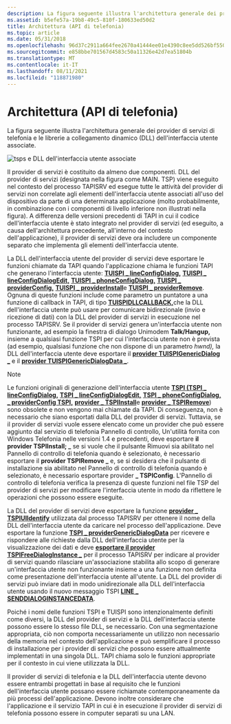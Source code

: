 ```yaml
---
description: La figura seguente illustra l'architettura generale dei provider di servizi di telefonia e le librerie a collegamento dinamico (DLL) dell'interfaccia utente associate.
ms.assetid: b5efe57a-19b8-49c5-810f-180633ed50d2
title: Architettura (API di telefonia)
ms.topic: article
ms.date: 05/31/2018
ms.openlocfilehash: 96d37c2911a664fee2670a41444ee01e4390c8ee5dd526bf550b75eab4990009
ms.sourcegitcommit: e858bbe701567d4583c50a11326e42d7ea51804b
ms.translationtype: MT
ms.contentlocale: it-IT
ms.lasthandoff: 08/11/2021
ms.locfileid: "118871980"
---
```

# <a name="architecture-telephony-api"></a>Architettura (API di telefonia)

La figura seguente illustra l'architettura generale dei provider di servizi di telefonia e le librerie a collegamento dinamico (DLL) dell'interfaccia utente associate.

![tsps e DLL dell'interfaccia utente associate](images/spuidl01.png)

Il provider di servizi è costituito da almeno due componenti. DLL del provider di servizi (designata nella figura come MAIN. TSP) viene eseguito nel contesto del processo TAPISRV ed esegue tutte le attività del provider di servizi non correlate agli elementi dell'interfaccia utente associati all'uso del dispositivo da parte di una determinata applicazione (molto probabilmente, in combinazione con i componenti di livello inferiore non illustrati nella figura). A differenza delle versioni precedenti di TAPI in cui il codice dell'interfaccia utente è stato integrato nel provider di servizi (ed eseguito, a causa dell'architettura precedente, all'interno del contesto dell'applicazione), il provider di servizi deve ora includere un componente separato che implementa gli elementi dell'interfaccia utente.

La DLL dell'interfaccia utente del provider di servizi deve esportare le funzioni chiamate da TAPI quando l'applicazione chiama le funzioni TAPI che generano l'interfaccia utente: [**TUISPI \_ lineConfigDialog,**](/windows/win32/api/tspi/nf-tspi-tuispi_lineconfigdialog) [**TUISPI \_ lineConfigDialogEdit,**](/windows/win32/api/tspi/nf-tspi-tuispi_lineconfigdialogedit) [**TUISPI \_ phoneConfigDialog,**](/windows/win32/api/tspi/nf-tspi-tuispi_phoneconfigdialog) [**TUISPI \_ providerConfig,**](/windows/win32/api/tspi/nf-tspi-tuispi_providerconfig) [**TUISPI \_ providerInstall**](/windows/win32/api/tspi/nf-tspi-tuispi_providerinstall)e [**TUISPI \_ providerRemove**](/windows/win32/api/tspi/nf-tspi-tuispi_providerremove). Ognuna di queste funzioni include come parametro un puntatore a una funzione di callback in TAPI, di tipo [**TUISPIDLLCALLBACK,**](/windows/win32/api/tspi/nc-tspi-tuispidllcallback)che la DLL dell'interfaccia utente può usare per comunicare bidirezionale (invio e ricezione di dati) con la DLL del provider di servizi in esecuzione nel processo TAPISRV. Se il provider di servizi genera un'interfaccia utente non funzionante, ad esempio la finestra di dialogo Unimodem **Talk/Hangup,** insieme a qualsiasi funzione TSPI per cui l'interfaccia utente non è prevista (ad esempio, qualsiasi funzione che non dispone di un parametro *hwnd),* la DLL dell'interfaccia utente deve esportare il [**provider TUISPIGenericDialog \_**](/windows/win32/api/tspi/nf-tspi-tuispi_providergenericdialog) e il [**provider TUISPIGenericDialogData \_**](/windows/win32/api/tspi/nf-tspi-tuispi_providergenericdialogdata).

> [!Note]  
> Le funzioni originali di generazione dell'interfaccia utente [**TSPI (TSPI \_ lineConfigDialog,**](/windows/win32/api/tspi/nf-tspi-tspi_lineconfigdialog) [**TSPI \_ lineConfigDialogEdit,**](/windows/win32/api/tspi/nf-tspi-tspi_lineconfigdialogedit) [**TSPI \_ phoneConfigDialog,**](/windows/win32/api/tspi/nf-tspi-tspi_phoneconfigdialog) [**\_ providerConfig TSPI,**](/windows/win32/api/tspi/nf-tspi-tspi_providerconfig) [**provider \_ TSPIInstall**](/windows/win32/api/tspi/nf-tspi-tspi_providerinstall)e [**provider \_ TSPIRemove**](/windows/win32/api/tspi/nf-tspi-tspi_providerremove)) sono obsolete e non vengono mai chiamate da TAPI. Di conseguenza, non è necessario che siano esportati dalla DLL del provider di servizi. Tuttavia, se il provider di servizi vuole essere elencato come un provider che può essere aggiunto dal servizio di telefonia Pannello di controllo, Un'utilità fornita con Windows Telefonia [](/windows/win32/api/tapi3if/nn-tapi3if-itcollection2) nelle versioni 1.4 e precedenti, deve esportare **il provider TSPIInstall; \_** se si vuole che il pulsante Rimuovi sia abilitato nel Pannello di controllo di telefonia quando è selezionato, è necessario esportare il **provider TSPIRemove \_** e, se si desidera che il pulsante di installazione sia abilitato nel Pannello di controllo di telefonia quando è selezionato, è necessario esportare provider  **\_ TSPIConfig**. L'Pannello di controllo di telefonia verifica la presenza di queste funzioni nel file TSP del provider di servizi per modificare l'interfaccia utente in modo da riflettere le operazioni che possono essere eseguite.

 

La DLL del provider di servizi deve esportare la funzione [**provider \_ TSPIUIIdentify**](/windows/win32/api/tspi/nf-tspi-tspi_provideruiidentify) utilizzata dal processo TAPISRV per ottenere il nome della DLL dell'interfaccia utente da caricare nel processo dell'applicazione. Deve esportare la funzione [**TSPI \_ providerGenericDialogData**](/windows/win32/api/tspi/nf-tspi-tspi_providergenericdialogdata) per ricevere e rispondere alle richieste dalla DLL dell'interfaccia utente per la visualizzazione dei dati e deve [**esportare il provider TSPIFreeDialogInstance \_**](/windows/win32/api/tspi/nf-tspi-tspi_providerfreedialoginstance) per il processo TAPISRV per indicare al provider di servizi quando rilasciare un'associazione stabilita allo scopo di generare un'interfaccia utente non funzionante insieme a una funzione non definita come presentazione dell'interfaccia utente all'utente. La DLL del provider di servizi può inviare dati in modo unidirezionale alla DLL dell'interfaccia utente usando il nuovo messaggio TSPI [**LINE \_ SENDDIALOGINSTANCEDATA**](line-senddialoginstancedata.md).

Poiché i nomi delle funzioni TSPI e TUISPI sono intenzionalmente definiti come diversi, la DLL del provider di servizi e la DLL dell'interfaccia utente possono essere lo stesso file DLL, se necessario. Con una segmentazione appropriata, ciò non comporta necessariamente un utilizzo non necessario della memoria nel contesto dell'applicazione e può semplificare il processo di installazione per i provider di servizi che possono essere attualmente implementati in una singola DLL. TAPI chiama solo le funzioni appropriate per il contesto in cui viene utilizzata la DLL.

Il provider di servizi di telefonia e la DLL dell'interfaccia utente devono essere entrambi progettati in base al requisito che le funzioni dell'interfaccia utente possano essere richiamate contemporaneamente da più processi dell'applicazione. Devono inoltre considerare che l'applicazione e il servizio TAPI in cui è in esecuzione il provider di servizi di telefonia possono essere in computer separati su una LAN.

 

 
